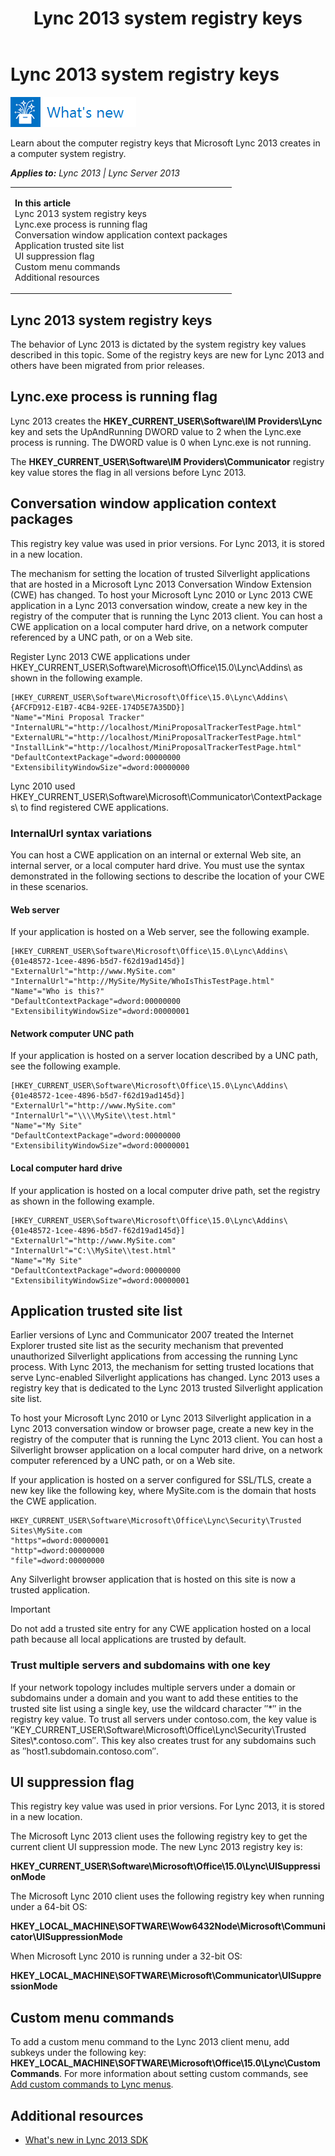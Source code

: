 ﻿---
title: Lync 2013 system registry keys
TOCTitle: Lync 2013 system registry keys
ms:assetid: 82ad3fef-2dfd-47ac-adcc-c8f310bb08ed
ms:mtpsurl: https://msdn.microsoft.com/en-us/library/JJ933096(v=office.15)
ms:contentKeyID: 50877228
ms.date: 07/24/2014
mtps_version: v=office.15
---

# Lync 2013 system registry keys

![What's new topic](images/JJ933179.mod_icon_whatsnew_long(Office.15).png "What's new topic")

Learn about the computer registry keys that Microsoft Lync 2013 creates in a computer system registry.


_**Applies to:** Lync 2013 | Lync Server 2013_

<table>
<colgroup>
<col style="width: 100%" />
</colgroup>
<tbody>
<tr class="odd">
<td><p><strong>In this article</strong><br />
Lync 2013 system registry keys<br />
Lync.exe process is running flag<br />
Conversation window application context packages<br />
Application trusted site list<br />
UI suppression flag<br />
Custom menu commands<br />
Additional resources</p></td>
</tr>
</tbody>
</table>


## Lync 2013 system registry keys

The behavior of Lync 2013 is dictated by the system registry key values described in this topic. Some of the registry keys are new for Lync 2013 and others have been migrated from prior releases.

## Lync.exe process is running flag

Lync 2013 creates the **HKEY\_CURRENT\_USER\\Software\\IM Providers\\Lync** key and sets the UpAndRunning DWORD value to 2 when the Lync.exe process is running. The DWORD value is 0 when Lync.exe is not running.

The **HKEY\_CURRENT\_USER\\Software\\IM Providers\\Communicator** registry key value stores the flag in all versions before Lync 2013.

## Conversation window application context packages

This registry key value was used in prior versions. For Lync 2013, it is stored in a new location.

The mechanism for setting the location of trusted Silverlight applications that are hosted in a Microsoft Lync 2013 Conversation Window Extension (CWE) has changed. To host your Microsoft Lync 2010 or Lync 2013 CWE application in a Lync 2013 conversation window, create a new key in the registry of the computer that is running the Lync 2013 client. You can host a CWE application on a local computer hard drive, on a network computer referenced by a UNC path, or on a Web site.

Register Lync 2013 CWE applications under HKEY\_CURRENT\_USER\\Software\\Microsoft\\Office\\15.0\\Lync\\Addins\\ as shown in the following example.

    [HKEY_CURRENT_USER\Software\Microsoft\Office\15.0\Lync\Addins\{AFCFD912-E1B7-4CB4-92EE-174D5E7A35DD}]
    "Name"="Mini Proposal Tracker"
    "InternalURL"="http://localhost/MiniProposalTrackerTestPage.html"
    "ExternalURL"="http://localhost/MiniProposalTrackerTestPage.html"
    "InstallLink"="http://localhost/MiniProposalTrackerTestPage.html"
    "DefaultContextPackage"=dword:00000000
    "ExtensibilityWindowSize"=dword:00000000

Lync 2010 used HKEY\_CURRENT\_USER\\Software\\Microsoft\\Communicator\\ContextPackages\\ to find registered CWE applications.

### InternalUrl syntax variations

You can host a CWE application on an internal or external Web site, an internal server, or a local computer hard drive. You must use the syntax demonstrated in the following sections to describe the location of your CWE in these scenarios.

#### Web server

If your application is hosted on a Web server, see the following example.

    [HKEY_CURRENT_USER\Software\Microsoft\Office\15.0\Lync\Addins\{01e48572-1cee-4896-b5d7-f62d19ad145d}]
    "ExternalUrl"="http://www.MySite.com"
    "InternalUrl"="http://MySite/MySite/WhoIsThisTestPage.html"
    "Name"="Who is this?"
    "DefaultContextPackage"=dword:00000000
    "ExtensibilityWindowSize"=dword:00000001

#### Network computer UNC path

If your application is hosted on a server location described by a UNC path, see the following example.

    [HKEY_CURRENT_USER\Software\Microsoft\Office\15.0\Lync\Addins\{01e48572-1cee-4896-b5d7-f62d19ad145d}]
    "ExternalUrl"="http://www.MySite.com"
    "InternalUrl"="\\\\MySite\\test.html"
    "Name"="My Site"
    "DefaultContextPackage"=dword:00000000
    "ExtensibilityWindowSize"=dword:00000001

#### Local computer hard drive

If your application is hosted on a local computer drive path, set the registry as shown in the following example.

    [HKEY_CURRENT_USER\Software\Microsoft\Office\15.0\Lync\Addins\{01e48572-1cee-4896-b5d7-f62d19ad145d}]
    "ExternalUrl"="http://www.MySite.com"
    "InternalUrl"="C:\\MySite\\test.html"
    "Name"="My Site"
    "DefaultContextPackage"=dword:00000000
    "ExtensibilityWindowSize"=dword:00000001

## Application trusted site list

Earlier versions of Lync and Communicator 2007 treated the Internet Explorer trusted site list as the security mechanism that prevented unauthorized Silverlight applications from accessing the running Lync process. With Lync 2013, the mechanism for setting trusted locations that serve Lync-enabled Silverlight applications has changed. Lync 2013 uses a registry key that is dedicated to the Lync 2013 trusted Silverlight application site list.

To host your Microsoft Lync 2010 or Lync 2013 Silverlight application in a Lync 2013 conversation window or browser page, create a new key in the registry of the computer that is running the Lync 2013 client. You can host a Silverlight browser application on a local computer hard drive, on a network computer referenced by a UNC path, or on a Web site.

If your application is hosted on a server configured for SSL/TLS, create a new key like the following key, where MySite.com is the domain that hosts the CWE application.

    HKEY_CURRENT_USER\Software\Microsoft\Office\Lync\Security\Trusted Sites\MySite.com 
    "https"=dword:00000001
    "http"=dword:00000000
    "file"=dword:00000000

Any Silverlight browser application that is hosted on this site is now a trusted application.


> [!IMPORTANT]
> <P>Do not add a trusted site entry for any CWE application hosted on a local path because all local applications are trusted by default.</P>



### Trust multiple servers and subdomains with one key

If your network topology includes multiple servers under a domain or subdomains under a domain and you want to add these entities to the trusted site list using a single key, use the wildcard character ″\*″ in the registry key value. To trust all servers under contoso.com, the key value is ″KEY\_CURRENT\_USER\\Software\\Microsoft\\Office\\Lync\\Security\\Trusted Sites\\\*.contoso.com″. This key also creates trust for any subdomains such as ″host1.subdomain.contoso.com″.

## UI suppression flag

This registry key value was used in prior versions. For Lync 2013, it is stored in a new location.

The Microsoft Lync 2013 client uses the following registry key to get the current client UI suppression mode. The new Lync 2013 registry key is:

**HKEY\_CURRENT\_USER\\Software\\Microsoft\\Office\\15.0\\Lync\\UISuppressionMode**

The Microsoft Lync 2010 client uses the following registry key when running under a 64-bit OS:

**HKEY\_LOCAL\_MACHINE\\SOFTWARE\\Wow6432Node\\Microsoft\\Communicator\\UISuppressionMode**

When Microsoft Lync 2010 is running under a 32-bit OS:

**HKEY\_LOCAL\_MACHINE\\SOFTWARE\\Microsoft\\Communicator\\UISuppressionMode**

## Custom menu commands

To add a custom menu command to the Lync 2013 client menu, add subkeys under the following key: **HKEY\_LOCAL\_MACHINE\\SOFTWARE\\Microsoft\\Office\\15.0\\Lync\\CustomCommands**. For more information about setting custom commands, see [Add custom commands to Lync menus](add-custom-commands-to-lync-menus.md).

## Additional resources

  - [What's new in Lync 2013 SDK](what-s-new-in-lync-2013-sdk.md)

